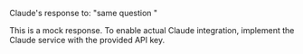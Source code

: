 Claude's response to: "same question "

This is a mock response. To enable actual Claude integration, implement the Claude service with the provided API key.